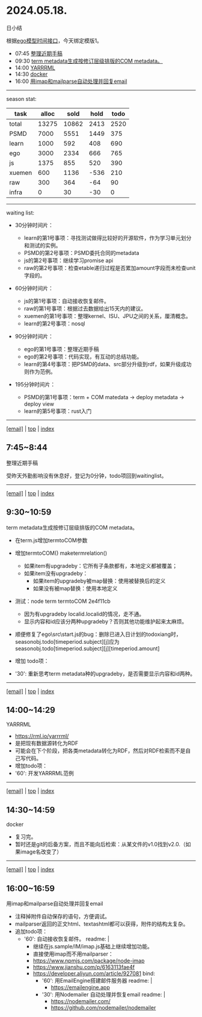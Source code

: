 # 2024.05.18.
日小结  

<a id="top"></a>
根据[ego模型时间接口](https://gitee.com/hyg/blog/blob/master/timeflow.md)，今天绑定模版1。

<a id="index"></a>
- 07:45	[整理近期手稿](#20240518074500)  
- 09:30	[term metadata生成按修订层级排版的COM metadata。](#20240518093000)  
- 14:00	[YARRRML](#20240518140000)  
- 14:30	[docker](#20240518143000)  
- 16:00	[用imap和mailparse自动处理并回复email](#20240518160000)  

---
season stat:

| task | alloc | sold | hold | todo |
| --- | --- | --- | --- | --- |
| total | 13275 | 10862 | 2413 | 2520 |
| PSMD | 7000 | 5551 | 1449 | 375 |
| learn | 1000 | 592 | 408 | 690 |
| ego | 3000 | 2334 | 666 | 765 |
| js | 1375 | 855 | 520 | 390 |
| xuemen | 600 | 1136 | -536 | 210 |
| raw | 300 | 364 | -64 | 90 |
| infra | 0 | 30 | -30 | 0 |

---

waiting list:


- 30分钟时间片：
  - learn的第1号事项：寻找测试做得比较好的开源软件，作为学习单元划分和测试的实例。
  - PSMD的第2号事项：PSMD委托合同的metadata
  - js的第2号事项：继续学习promise api
  - raw的第2号事项：检查etable递归过程是否累加amount字段而未检查unit字段的。

- 60分钟时间片：
  - js的第1号事项：自动接收恢复邮件。
  - raw的第1号事项：根据过去数据给出15天内的建议。
  - xuemen的第1号事项：整理kernel、ISU、JPU之间的关系，厘清概念。
  - learn的第2号事项：nosql

- 90分钟时间片：
  - ego的第1号事项：整理近期手稿
  - ego的第2号事项：代码实现，有互动的总结功能。
  - learn的第4号事项：把PSMD的data、src部分升级到rdf，如果升级成功则作为范例。

- 195分钟时间片：
  - PSMD的第1号事项：term + COM matedata -> deploy metadata -> deploy view
  - learn的第5号事项：rust入门

---

<a href="mailto:huangyg@mars22.com?subject=关于2024.05.18.[整理近期手稿]任务&body=日期: 20240518%0D%0A序号: 0%0D%0A手稿:../../draft/2024/05/20240518074500.md%0D%0A---请勿修改邮件主题及以上内容 从下一行开始写您的想法---%0D%0A">[email]</a> | [top](#top) | [index](#index)
<a id="20240518074500"></a>
## 7:45~8:44
整理近期手稿

受昨天外勤影响没有休息好，登记为0分钟，todo项回到waitinglist。

---

<a href="mailto:huangyg@mars22.com?subject=关于2024.05.18.[term metadata生成按修订层级排版的COM metadata。]任务&body=日期: 20240518%0D%0A序号: 1%0D%0A手稿:../../draft/2024/05/20240518093000.md%0D%0A---请勿修改邮件主题及以上内容 从下一行开始写您的想法---%0D%0A">[email]</a> | [top](#top) | [index](#index)
<a id="20240518093000"></a>
##  9:30~10:59
term metadata生成按修订层级排版的COM metadata。

- 在term.js增加termtoCOM参数
- 增加termtoCOM() maketermrelation()
    - 如果item有upgradeby：它所有子条款都有，本地定义都被覆盖；
    - 如果item没有upgradeby：
        - 如果item的upgradeby被map替换：使用被替换后的定义
        - 如果没有被map替换：使用本地定义
- 测试：node term termtoCOM 2e4f11cb
    - 因为有upgradeby localid.localid的情况，走不通。
    - 显示内容和id应该分两种upgradeby？否则其他功能维护起来太麻烦。

- 顺便修复了ego\src\start.js的bug：删除已进入日计划的todoxiang时，seasonobj.todo[timeperiod.subject][j]应为seasonobj.todo[timeperiod.subject][j][timeperiod.amount]

- 增加 todo项：
- '30': 重新思考term metadata种的upgradeby，是否需要显示内容和id两种。

---

<a href="mailto:huangyg@mars22.com?subject=关于2024.05.18.[YARRRML]任务&body=日期: 20240518%0D%0A序号: 2%0D%0A手稿:../../draft/2024/05/20240518140000.md%0D%0A---请勿修改邮件主题及以上内容 从下一行开始写您的想法---%0D%0A">[email]</a> | [top](#top) | [index](#index)
<a id="20240518140000"></a>
## 14:00~14:29
YARRRML

- https://rml.io/yarrrml/
- 是把现有数据源转化为RDF
- 可能会在下个阶段，把各类metadata转化为RDF，然后对RDF检索而不是自己写代码。
- 增加todo项：
- '60': 开发YARRRML范例

---

<a href="mailto:huangyg@mars22.com?subject=关于2024.05.18.[docker]任务&body=日期: 20240518%0D%0A序号: 3%0D%0A手稿:../../draft/2024/05/20240518143000.md%0D%0A---请勿修改邮件主题及以上内容 从下一行开始写您的想法---%0D%0A">[email]</a> | [top](#top) | [index](#index)
<a id="20240518143000"></a>
## 14:30~14:59
docker

- 复习完。
- 暂时还是git的后备方案，而且不能向后检索：从某文件的v1.0找到v2.0.（如果image名改变了）

---

<a href="mailto:huangyg@mars22.com?subject=关于2024.05.18.[用imap和mailparse自动处理并回复email]任务&body=日期: 20240518%0D%0A序号: 4%0D%0A手稿:../../draft/2024/05/20240518160000.md%0D%0A---请勿修改邮件主题及以上内容 从下一行开始写您的想法---%0D%0A">[email]</a> | [top](#top) | [index](#index)
<a id="20240518160000"></a>
## 16:00~16:59
用imap和mailparse自动处理并回复email

- 注释掉附件自动保存的语句，方便调试。
- mailparser返回的正文html、textashtml都可以获得，附件的结构太复杂。
- 追加todo项：
    - '60': 自动接收恢复邮件。
      readme: |
        - 继续在js.sample/IM/imap.js基础上继续增加功能。
        - 直接使用imap而不用mailparser：
        - https://www.npmjs.com/package/node-imap
        - https://www.jianshu.com/p/6163113fae4f
        - https://developer.aliyun.com/article/927081
        bind: 
          - '60': 用EmailEngine搭建邮件服务器
            readme: |
              - https://emailengine.app
          - '30': 用Nodemailer 自动处理并恢复email
            readme: |
              - https://nodemailer.com/
              - https://github.com/nodemailer/nodemailer
